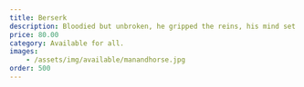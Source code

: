 ```yaml
---
title: Berserk
description: Bloodied but unbroken, he gripped the reins, his mind set on the traitor who had brought his kingdom to its knees. Tonight, he was going to end him.
price: 80.00
category: Available for all.
images: 
    - /assets/img/available/manandhorse.jpg
order: 500
---
```

